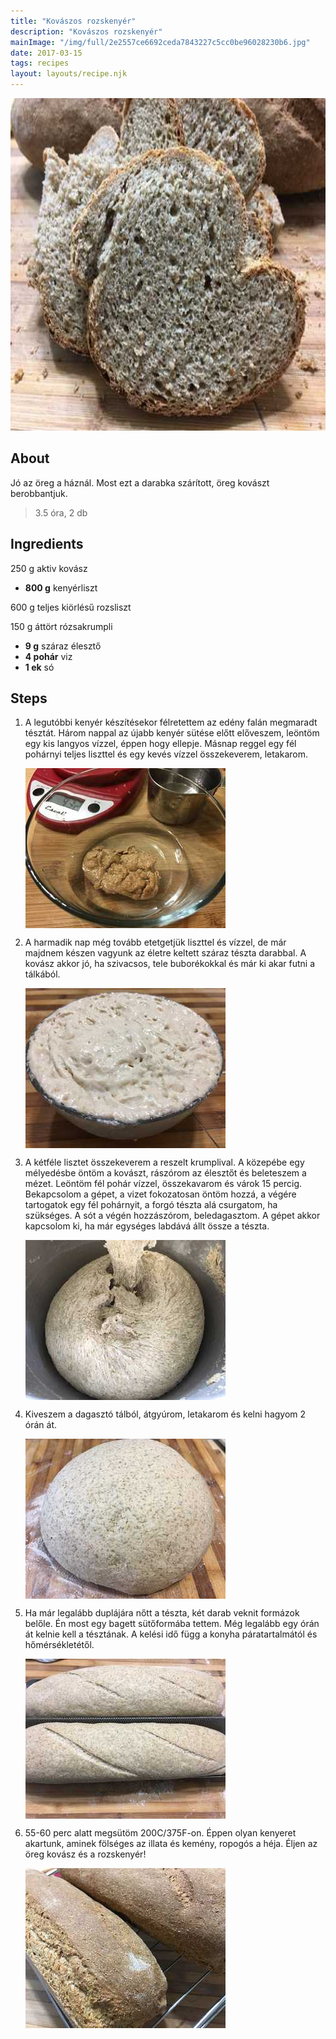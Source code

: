 ```yaml
---
title: "Kovászos rozskenyér"
description: "Kovászos rozskenyér"
mainImage: "/img/full/2e2557ce6692ceda7843227c5cc0be96028230b6.jpg"
date: 2017-03-15
tags: recipes
layout: layouts/recipe.njk
---
```

                            
<p align="center"><a href="https://cookpad.com/hu/receptek/2231087-kovaszos-rozskenyer" rel="Recipe source page"><img width="751" height="532" src="/img/full/2e2557ce6692ceda7843227c5cc0be96028230b6.jpg"/></a></p>

## About
<p class="mb-sm">Jó az öreg a háznál. Most ezt a darabka szárított, öreg kovászt berobbantjuk.</p>

> 3.5 óra, 2 db 

## Ingredients

250 g aktiv kovász
* **800 g** kenyérliszt

600 g teljes kiörlésű rozsliszt

150 g áttört rózsakrumpli
* **9 g** száraz élesztő
* **4 pohár** viz
* **1 ek** só

## Steps

1. A legutóbbi kenyér készítésekor félretettem az edény falán megmaradt tésztát. Három nappal az újabb kenyér sütése előtt előveszem, leöntöm egy kis langyos vízzel, éppen hogy ellepje. Másnap reggel egy fél pohárnyi teljes liszttel és egy kevés vízzel összekeverem, letakarom.
 
    <p><img width="320" height="256" align="left" src="/img/full/203fb3c25cd2a27c5f14e7220c1a96cc571b9eef.jpg"/></p><div style="clear: both"/>

2. A harmadik nap még tovább etetgetjük liszttel és vízzel, de már majdnem készen vagyunk az életre keltett száraz tészta darabbal. A kovász akkor jó, ha szivacsos, tele buborékokkal és már ki akar futni a tálkából.
 
    <p><img width="320" height="256" align="left" src="/img/full/0be8aa658ed131cbb252e198ef9e457b91c2058a.jpg"/></p><div style="clear: both"/>

3. A kétféle lisztet összekeverem a reszelt krumplival. A közepébe egy mélyedésbe öntöm a kovászt, rászórom az élesztőt és beleteszem a mézet. Leöntöm fél pohár vízzel, összekavarom és várok 15 percig. Bekapcsolom a gépet, a vizet fokozatosan öntöm hozzá, a végére tartogatok egy fél pohárnyit, a forgó tészta alá csurgatom, ha szükséges. A sót a végén hozzászórom, beledagasztom. A gépet akkor kapcsolom ki, ha már egységes labdává állt össze a tészta.
 
    <p><img width="320" height="256" align="left" src="/img/full/78b704c4bed7624fdb6f05dfbc46f0056f1a30b4.jpg"/></p><div style="clear: both"/>

4. Kiveszem a dagasztó tálból, átgyúrom, letakarom és kelni hagyom 2 órán át.
 
    <p><img width="320" height="256" align="left" src="/img/full/161a40dacc988f62ed697cf35811b626bdb19322.jpg"/></p><div style="clear: both"/>

5. Ha már legalább duplájára nőtt a tészta, két darab veknit formázok belőle. Én most egy bagett sütőformába tettem. Még legalább egy órán át kelnie kell a tésztának. A kelési idő függ a konyha páratartalmától és hőmérsékletétől.
 
    <p><img width="320" height="256" align="left" src="/img/full/9363a54f8228f6b586bd656dac038c55ce641e3e.jpg"/></p><div style="clear: both"/>

6. 55-60 perc alatt megsütöm 200C/375F-on. Éppen olyan kenyeret akartunk, aminek fölséges az illata és kemény, ropogós a héja. Éljen az öreg kovász és a rozskenyér!
 
    <p><img width="320" height="256" align="left" src="/img/full/47845daf52e18f70dc99eee3dfbb27fd21d9684c.jpg"/></p><div style="clear: both"/>

